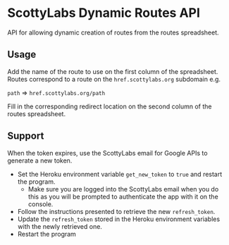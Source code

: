 # ScottyLabs Dynamic Routes API

API for allowing dynamic creation of routes from the routes spreadsheet.

## Usage
Add the name of the route to use on the first column of the spreadsheet. Routes correspond to a route on the `href.scottylabs.org` subdomain
e.g.

`path` => `href.scottylabs.org/path`

Fill in the corresponding redirect location on the second column of the routes spreadsheet.

## Support
When the token expires, use the ScottyLabs email for Google APIs to generate a new token. 
* Set the Heroku environment variable `get_new_token` to `true` and restart the program. 
  * Make sure you are logged into the ScottyLabs email when you do this as you will be prompted to authenticate the app with it on the console. 
* Follow the instructions presented to retrieve the new `refresh_token`. 
* Update the `refresh_token` stored in the Heroku environment variables with the newly retrieved one. 
* Restart the program